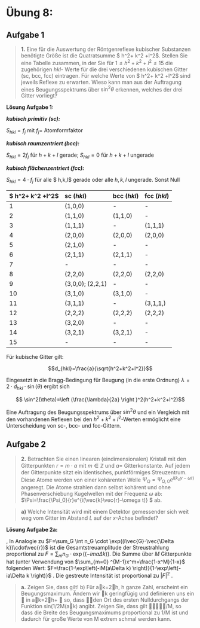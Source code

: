 <!--
author:   Claudia Funke

email:    claudia.funke@physik.tu-freiberg.de

version:  0.0.1

language: de

narrator: Deutsch Female

comment:  Struktur der Materie Übung 6

import: https://raw.githubusercontent.com/liaTemplates/KekuleJS/master/README.md

-->


# Übung 8: 


## Aufgabe 1

> __1.__  Eine für die Auswertung der Röntgenreflexe kubischer Substanzen benötigte Größe ist die Quatratsumme  $ h^2+ k^2 +l^2$. Stellen Sie eine Tabelle zusammen, in der Sie für $1\le h^2+ k^2 +l^2 \le 15$ die zugehörigen $hkl$- Werte für die drei verschiedenen kubischen Gitter (sc, bcc, fcc) eintragen. Für welche Werte von $ h^2+ k^2 +l^2$ sind jeweils Reflexe zu erwarten. Wieso kann man aus der Auftragung eines Beugungsspektrums über $\sin ^2\theta$ erkennen, welches der drei Gitter vorliegt?

**Lösung Aufgabe 1:**

***kubisch primitiv (sc):***

$S_{hkl}= f_j$ mit $f_j=$ Atomformfaktor


***kubisch raumzentriert (bcc):***

 $S_{hkl}=2f_j$ für $h+k+l$  gerade; $S_{hkl}=0$ für $h+k+l$ ungerade


***kubisch flächenzentriert (fcc):***

$S_{hkl}=4\cdot f_j$ für alle $ h,k,l$ gerade oder alle $h,k,l$ ungerade. Sonst Null

|$ h^2+ k^2 +l^2$| sc $(hkl)$| bcc $(hkl)$ |fcc $(hkl)$|
|:---|:---|:---|:---|
1|(1,0,0)|-|-|
2|(1,1,0)|(1,1,0)|-|
3|(1,1,1)|-|(1,1,1)|
4|(2,0,0)|(2,0,0)|(2,0,0)|
5|(2,1,0)|-|-|
6|(2,1,1)|(2,1,1)|-|
7|-|-|-|
8|(2,2,0)|(2,2,0)|(2,2,0)|
9|(3,0,0); (2,2,1)|-|-|
10|(3,1,0)|(3,1,0)|-|
11|(3,1,1)|-|(3,1,1,)|
12|(2,2,2)|(2,2,2)|(2,2,2)|
13|(3,2,0)|-|-|
14|(3,2,1)|(3,2,1)|-|
15|-|-|-|

Für kubische Gitter gilt:

$$d_{hkl}=\frac{a}{\sqrt{h^2+k^2+l^2}}$$

Eingesetzt in die  Bragg-Bedingung für Beugung (in die erste Ordnung) $\lambda=2\cdot d_{hkl}\cdot \sin(\theta)$ ergibt sich 

$$ \sin^2(\theta)=\left (\frac{\lambda}{2a} \right )^2(h^2+k^2+l^2)$$

Eine Auftragung des Beugungsspektrums über $\sin ^2\theta$ und ein Vergleich mit den vorhandenen Reflexen bei den $h^2+k^2+l^2$-Werten ermöglicht eine Unterscheidung von sc-, bcc- und fcc-Gittern.

## Aufgabe 2
> __2.__  Betrachten Sie einen linearen (eindimensionalen)  Kristall mit den  Gitterpunkten $r=m\cdot a$ mit  $m \in \mathbb{Z}$ und $a=$ Gitterkonstante. Auf jedem der Gitterpunkte sitzt ein identisches, punktförmiges Streuzentrum. Diese Atome werden von einer kohärenten Welle $\Psi_Q=\Psi_{Q,0}e^{i(k_oy-\omega t)}$ angeregt. Die Atome strahlen dann selbst kohärent und ohne Phasenverschiebung Kugelwellen mit der Frequenz $\omega$ ab: $\Psi=\frac{\Psi_0}{r}e^{i(\vec{k}\vec{r}-\omega t)} $ ab.

> __a)__  Welche Intensität wird mit einem Detektor gemessender sich weit weg vom Gitter im Abstand $L$ auf der $x$-Achse befindet?

**Lösung Aufgabe 2a:**


, In Analogie zu $F=\sum_G \int n_G \cdot \exp((i\vec{G}-\vec{\Delta k})\cdot\vec{r})$  ist die Gesamtstreuamplitude der Streustrahlung proportional zu  $F=\sum_m  n_G \cdot \exp((-i m a \Delta k))$. Die Summe über $M$ Gitterpunkte hat (unter Verwendung von $\sum_{m=0} ^{M-1}x^m=\frac{1-x^M}{1-x}$   folgenden Wert: $F=\frac{1-\exp\left(-iM(a\Delta k) \right)}{1-\exp\left(-ia\Delta k  \right)}$ . Die gestreute Intensität ist proportional zu $|F|^2$ . 

> __a.__  Zeigen Sie, dass   gilt!
b) Für ak=2h, h ganze Zahl, erscheint ein Beugungsmaximum. Ändern wir k geringfügig und definieren uns ein  in ak=2h+  so, dass den Ort des ersten Nulldurchgangs der Funktion sin(1/2M(ak) angibt. Zeigen Sie, dass gilt /M, so dass die Breite des Beugungsmaximums proportional zu 1/M ist und dadurch für große Werte von M extrem schmal werden kann. 
